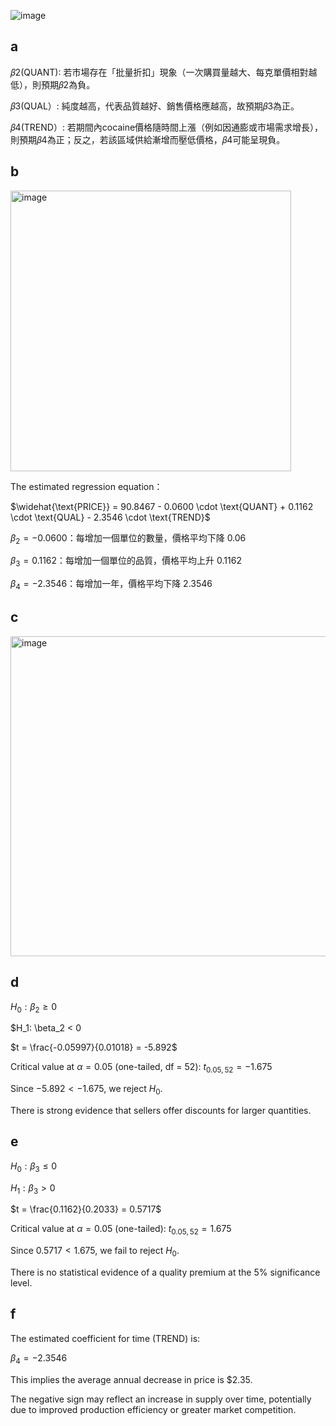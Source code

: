 ![image](https://github.com/user-attachments/assets/cd0f774c-8fdb-4302-a861-474eebdefccc)


## a

𝛽2(QUANT):
若市場存在「批量折扣」現象（一次購買量越大、每克單價相對越低），則預期𝛽2為負。

𝛽3(QUAL）:
純度越高，代表品質越好、銷售價格應越高，故預期𝛽3為正。

𝛽4(TREND）:
若期間內cocaine價格隨時間上漲（例如因通膨或市場需求增長），則預期𝛽4為正；反之，若該區域供給漸增而壓低價格，𝛽4可能呈現負。

## b

<img width="449" alt="image" src="https://github.com/user-attachments/assets/2794dc4e-af06-414e-ad09-d16a21f7b1eb" />

The estimated regression equation：

$\widehat{\text{PRICE}} = 90.8467 - 0.0600 \cdot \text{QUANT} + 0.1162 \cdot \text{QUAL} - 2.3546 \cdot \text{TREND}$

$\beta_2 = -0.0600$：每增加一個單位的數量，價格平均下降 $0.06$

$\beta_3 = 0.1162$：每增加一個單位的品質，價格平均上升 $0.1162$

$\beta_4 = -2.3546$：每增加一年，價格平均下降 $2.3546$


## c

<img width="512" alt="image" src="https://github.com/user-attachments/assets/1b2377ef-fe04-4a33-94f2-291cf6cd067b" />

## d

$H_0: \beta_2 \geq 0$

$H_1: \beta_2 < 0

$t = \frac{-0.05997}{0.01018} = -5.892$

Critical value at $\alpha = 0.05$ (one-tailed, df = 52): $t_{0.05, 52} = -1.675$

Since $-5.892 < -1.675$, we reject $H_0$. 

There is strong evidence that sellers offer discounts for larger quantities.

## e

$H_0: \beta_3 \leq 0$

$H_1: \beta_3 > 0$

$t = \frac{0.1162}{0.2033} = 0.5717$

Critical value at $\alpha = 0.05$ (one-tailed): $t_{0.05, 52} = 1.675$

Since $0.5717 < 1.675$, we fail to reject $H_0$. 

There is no statistical evidence of a quality premium at the 5% significance level.

## f

The estimated coefficient for time (TREND) is:

$\beta_4 = -2.3546$

This implies the average annual decrease in price is \$2.35.

The negative sign may reflect an increase in supply over time, potentially due to improved production efficiency or greater market competition.
